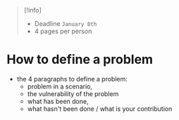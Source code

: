 > [!info]
> - Deadline `January 8th`
> - 4 pages per person
# How to define a problem
- the 4 paragraphs to define a problem:  
	- problem in a scenario,
	- the vulnerability of the problem
	- what has been done,  
	- what hasn't been done / what is your contribution
